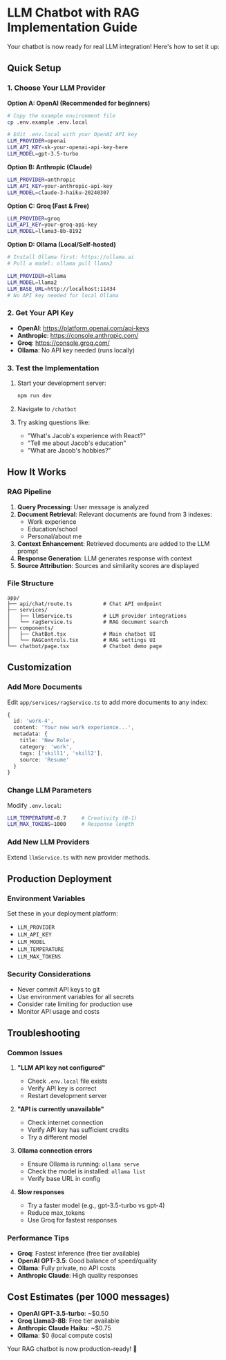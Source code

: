# LLM Chatbot with RAG Implementation Guide

Your chatbot is now ready for real LLM integration! Here's how to set it up:

## Quick Setup

### 1. Choose Your LLM Provider

**Option A: OpenAI (Recommended for beginners)**
```bash
# Copy the example environment file
cp .env.example .env.local

# Edit .env.local with your OpenAI API key
LLM_PROVIDER=openai
LLM_API_KEY=sk-your-openai-api-key-here
LLM_MODEL=gpt-3.5-turbo
```

**Option B: Anthropic (Claude)**
```bash
LLM_PROVIDER=anthropic
LLM_API_KEY=your-anthropic-api-key
LLM_MODEL=claude-3-haiku-20240307
```

**Option C: Groq (Fast & Free)**
```bash
LLM_PROVIDER=groq
LLM_API_KEY=your-groq-api-key
LLM_MODEL=llama3-8b-8192
```

**Option D: Ollama (Local/Self-hosted)**
```bash
# Install Ollama first: https://ollama.ai
# Pull a model: ollama pull llama2

LLM_PROVIDER=ollama
LLM_MODEL=llama2
LLM_BASE_URL=http://localhost:11434
# No API key needed for local Ollama
```

### 2. Get Your API Key

- **OpenAI**: https://platform.openai.com/api-keys
- **Anthropic**: https://console.anthropic.com/
- **Groq**: https://console.groq.com/
- **Ollama**: No API key needed (runs locally)

### 3. Test the Implementation

1. Start your development server:
   ```bash
   npm run dev
   ```

2. Navigate to `/chatbot`

3. Try asking questions like:
   - "What's Jacob's experience with React?"
   - "Tell me about Jacob's education"
   - "What are Jacob's hobbies?"

## How It Works

### RAG Pipeline
1. **Query Processing**: User message is analyzed
2. **Document Retrieval**: Relevant documents are found from 3 indexes:
   - Work experience
   - Education/school
   - Personal/about me
3. **Context Enhancement**: Retrieved documents are added to the LLM prompt
4. **Response Generation**: LLM generates response with context
5. **Source Attribution**: Sources and similarity scores are displayed

### File Structure
```
app/
├── api/chat/route.ts          # Chat API endpoint
├── services/
│   ├── llmService.ts          # LLM provider integrations
│   └── ragService.ts          # RAG document search
├── components/
│   ├── ChatBot.tsx            # Main chatbot UI
│   └── RAGControls.tsx        # RAG settings UI
└── chatbot/page.tsx           # Chatbot demo page
```

## Customization

### Add More Documents
Edit `app/services/ragService.ts` to add more documents to any index:

```typescript
{
  id: 'work-4',
  content: 'Your new work experience...',
  metadata: {
    title: 'New Role',
    category: 'work',
    tags: ['skill1', 'skill2'],
    source: 'Resume'
  }
}
```

### Change LLM Parameters
Modify `.env.local`:

```bash
LLM_TEMPERATURE=0.7     # Creativity (0-1)
LLM_MAX_TOKENS=1000     # Response length
```

### Add New LLM Providers
Extend `llmService.ts` with new provider methods.

## Production Deployment

### Environment Variables
Set these in your deployment platform:

- `LLM_PROVIDER`
- `LLM_API_KEY`
- `LLM_MODEL`
- `LLM_TEMPERATURE`
- `LLM_MAX_TOKENS`

### Security Considerations
- Never commit API keys to git
- Use environment variables for all secrets
- Consider rate limiting for production use
- Monitor API usage and costs

## Troubleshooting

### Common Issues

1. **"LLM API key not configured"**
   - Check `.env.local` file exists
   - Verify API key is correct
   - Restart development server

2. **"API is currently unavailable"**
   - Check internet connection
   - Verify API key has sufficient credits
   - Try a different model

3. **Ollama connection errors**
   - Ensure Ollama is running: `ollama serve`
   - Check the model is installed: `ollama list`
   - Verify base URL in config

4. **Slow responses**
   - Try a faster model (e.g., gpt-3.5-turbo vs gpt-4)
   - Reduce max_tokens
   - Use Groq for fastest responses

### Performance Tips

- **Groq**: Fastest inference (free tier available)
- **OpenAI GPT-3.5**: Good balance of speed/quality
- **Ollama**: Fully private, no API costs
- **Anthropic Claude**: High quality responses

## Cost Estimates (per 1000 messages)

- **OpenAI GPT-3.5-turbo**: ~$0.50
- **Groq Llama3-8B**: Free tier available
- **Anthropic Claude Haiku**: ~$0.75
- **Ollama**: $0 (local compute costs)

Your RAG chatbot is now production-ready! 🚀